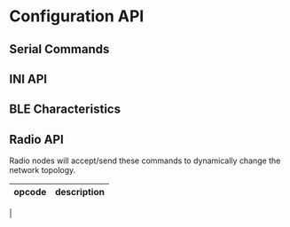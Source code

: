 # Configuration API

## Serial Commands

## INI API

## BLE Characteristics

## Radio API

Radio nodes will accept/send these commands to dynamically change the network topology.

| opcode | description |
| - | - |
| 